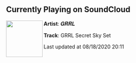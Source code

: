 ## Currently Playing on SoundCloud

[<img align="left" width="100" src="https://i1.sndcdn.com/artworks-oy2pvtFv4E7QicQ3-GvPyZg-t50x50.jpg">](https://soundcloud.com/grrl-music/grrl-60-min-secret-sky-mix)

**Artist**: 𝑮𝑹𝑹𝑳 

**Track**: GRRL Secret Sky Set

Last updated at 08/18/2020 20:11
